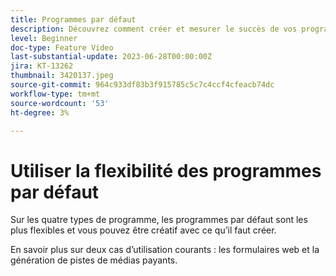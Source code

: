 ```yaml
---
title: Programmes par défaut
description: Découvrez comment créer et mesurer le succès de vos programmes par défaut.
level: Beginner
doc-type: Feature Video
last-substantial-update: 2023-06-28T00:00:00Z
jira: KT-13262
thumbnail: 3420137.jpeg
source-git-commit: 964c933df83b3f915785c5c7c4ccf4cfeacb74dc
workflow-type: tm+mt
source-wordcount: '53'
ht-degree: 3%

---
```



# Utiliser la flexibilité des programmes par défaut


Sur les quatre types de programme, les programmes par défaut sont les plus flexibles et vous pouvez être créatif avec ce qu’il faut créer.

En savoir plus sur deux cas d’utilisation courants : les formulaires web et la génération de pistes de médias payants.